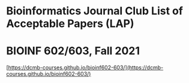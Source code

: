# Bioinformatics Journal Club List of Acceptable Papers (LAP)
# BIOINF 602/603, Fall 2021

[https://dcmb-courses.github.io/bioinf602-603/](https://dcmb-courses.github.io/bioinf602-603/)

